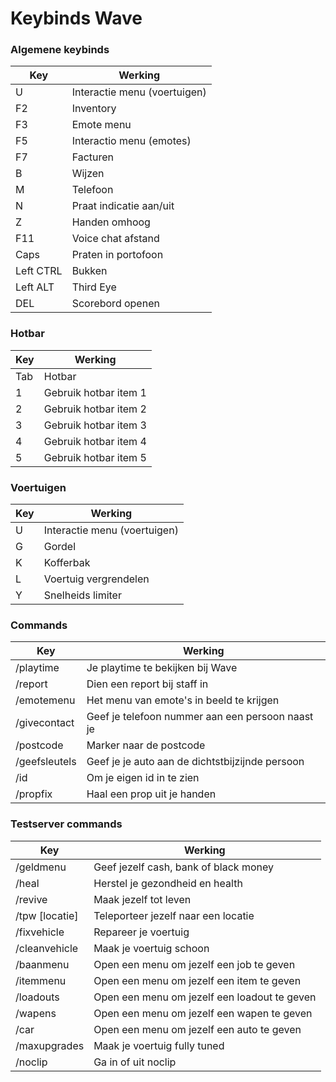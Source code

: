 # Keybinds Wave



### Algemene keybinds
| **Key** | **Werking**  |
|---|---|
| U | Interactie menu (voertuigen)
| F2 | Inventory
| F3 | Emote menu
| F5 | Interactio menu (emotes)
| F7 | Facturen
| B | Wijzen
| M | Telefoon
| N | Praat indicatie aan/uit
| Z | Handen omhoog
| F11 | Voice chat afstand
| Caps | Praten in portofoon
| Left CTRL | Bukken
| Left ALT | Third Eye
| DEL | Scorebord openen

### Hotbar
| **Key** | **Werking**  |
|---|---|
| Tab | Hotbar
| 1 | Gebruik hotbar item 1
| 2 | Gebruik hotbar item 2
| 3 | Gebruik hotbar item 3
| 4 | Gebruik hotbar item 4
| 5 | Gebruik hotbar item 5

### Voertuigen
| **Key** | **Werking**  |
|---|---|
| U | Interactie menu (voertuigen)
| G | Gordel
| K | Kofferbak
| L | Voertuig vergrendelen
| Y | Snelheids limiter

### Commands
| **Key** | **Werking**  |
|---|---|
| /playtime | Je playtime te bekijken bij Wave
| /report | Dien een report bij staff in
| /emotemenu | Het menu van emote's in beeld te krijgen
| /givecontact | Geef je telefoon nummer aan een persoon naast je
| /postcode | Marker naar de postcode
| /geefsleutels | Geef je je auto aan de dichtstbijzijnde persoon
| /id | Om je eigen id in te zien
| /propfix | Haal een prop uit je handen

### Testserver commands
| **Key** | **Werking**  |
|---|---|
| /geldmenu | Geef jezelf cash, bank of black money
| /heal | Herstel je gezondheid en health
| /revive | Maak jezelf tot leven
| /tpw [locatie] | Teleporteer jezelf naar een locatie
| /fixvehicle | Repareer je voertuig
| /cleanvehicle | Maak je voertuig schoon
| /baanmenu | Open een menu om jezelf een job te geven
| /itemmenu | Open een menu om jezelf een item te geven
| /loadouts | Open een menu om jezelf een loadout te geven
| /wapens | Open een menu om jezelf een wapen te geven
| /car | Open een menu om jezelf een auto te geven
| /maxupgrades | Maak je voertuig fully tuned
| /noclip | Ga in of uit noclip 
